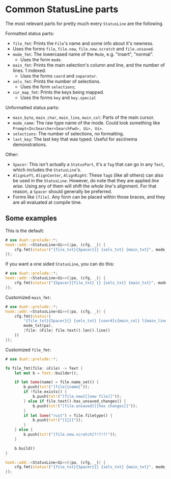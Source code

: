 # Common StatusLine parts

The most relevant parts for pretty much every `StatusLine` are the following.

Formatted status parts:

- `file_fmt`: Prints the `File`'s name and some info about it's newness.
- Uses the forms `file`, `file.new`, `file.new.scratch` and `file.unsaved`.
- `mode_fmt`: The lowercased name of the `Mode`, e.g. "insert", "normal".
  - Uses the form `mode`.
- `main_fmt`: Prints the main selection's column and line, and the number of 
  lines. 1 indexed.
  - Uses the forms `coord` and `separator`.
- `sels_fmt`: Prints the number of selections.
  - Uses the form `selections`;
- `cur_map_fmt`: Prints the keys being mapped.
  - Uses the forms `key` and `key.special`

Unformatted status parts:

- `main_byte`, `main_char`, `main_line`, `main_col`: Parts of the main cursor.
- `mode_name`: The raw type name of the mode. Could look something like 
  `Prompt<IncSearcher<SearchFwd>, Ui>, Ui>`.
- `selections`: The number of selections, no formatting.
- `last_key`: The last key that was typed. Useful for asciinema demonstrations. 

Other:

- `Spacer`: This isn't actually a `StatusPart`, it's a `Tag` that can go in any 
  `Text`, which includes the `StatusLine`'s.
- `AlignLeft`, `AlignCenter`, `AlignRight`: These `Tag`s (like all others) can 
  also be used in the `StatusLine`. However, do note that they are applied 
  _line wise_. Using any of them will shift the _whole line_'s alignment. For 
  that reason, a `Spacer` should generally be preferred.
- Forms like `[file]`. Any form can be placed within those braces, and they are 
  all evaluated at compile time.

## Some examples

This is the default:

```rust
# use duat::prelude::*;
hook::add::<StatusLine<Ui>>(|pa, (cfg, _)| {
    cfg.fmt(status!("{file_txt}{Spacer}{} {sels_txt} {main_txt}", mode_txt(pa)))
});
```

If you want a one sided `StatusLine`, you can do this:

```rust
# use duat::prelude::*;
hook::add::<StatusLine<Ui>>(|pa, (cfg, _)| {
    cfg.fmt(status!("{Spacer}{file_txt} {} {sels_txt} {main_txt}", mode_txt(pa)))
});
```

Customized `main_fmt`:

```rust
# use duat::prelude::*;
hook::add::<StatusLine<Ui>>(|pa, (cfg, _)| {
    cfg.fmt(status!(
        "{file_txt}{Spacer}{} {sels_txt} [coord]c{main_col} l{main_line}[separator]|[coord]{}",
        mode_txt(pa),
        |file: &File| file.text().len().line()
    ))
});
```

Customized `file_fmt`:

```rust
# use duat::prelude::*;

fn file_fmt(file: &File) -> Text {
    let mut b = Text::builder();

    if let Some(name) = file.name_set() {
        b.push(txt!("[file]{name}"));
        if !file.exists() {
            b.push(txt!("[file.new][[new file]]"));
        } else if file.text().has_unsaved_changes() {
            b.push(txt!("[file.unsaved][[has changes]]"));
        }
        if let Some("rust") = file.filetype() {
            b.push(txt!("[[🦀]]"));
        }
    } else {
        b.push(txt!("[file.new.scratch]?!?!?!"));
    }

    b.build()
}

hook::add::<StatusLine<Ui>>(|pa, (cfg, _)| {
    cfg.fmt(status!("{file_txt}{Spacer}{} {sels_txt} {main_txt}", mode_txt(pa)))
});
```
